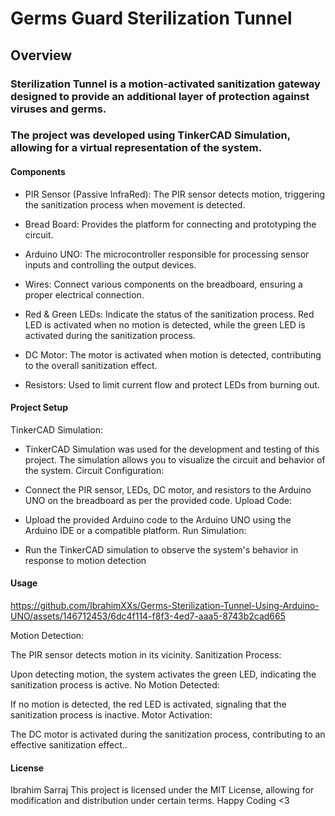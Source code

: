 # Germs Guard Sterilization Tunnel

## Overview
### Sterilization Tunnel is a motion-activated sanitization gateway designed to provide an additional layer of protection against viruses and germs.

### The project was developed using TinkerCAD Simulation, allowing for a virtual representation of the system.

#### Components

* PIR Sensor (Passive InfraRed): The PIR sensor detects motion, triggering the sanitization process when movement is detected.

* Bread Board: Provides the platform for connecting and prototyping the circuit.

* Arduino UNO: The microcontroller responsible for processing sensor inputs and controlling the output devices.

* Wires: Connect various components on the breadboard, ensuring a proper electrical connection.

* Red & Green LEDs: Indicate the status of the sanitization process. Red LED is activated when no motion is detected, while the green LED is activated during the sanitization process.

* DC Motor: The motor is activated when motion is detected, contributing to the overall sanitization effect.

* Resistors: Used to limit current flow and protect LEDs from burning out.

#### Project Setup

TinkerCAD Simulation:

* TinkerCAD Simulation was used for the development and testing of this project. The simulation allows you to visualize the circuit and behavior of the system.
Circuit Configuration:

* Connect the PIR sensor, LEDs, DC motor, and resistors to the Arduino UNO on the breadboard as per the provided code.
Upload Code:

* Upload the provided Arduino code to the Arduino UNO using the Arduino IDE or a compatible platform.
Run Simulation:

* Run the TinkerCAD simulation to observe the system's behavior in response to motion detection

#### Usage



https://github.com/IbrahimXXs/Germs-Sterilization-Tunnel-Using-Arduino-UNO/assets/146712453/6dc4f114-f8f3-4ed7-aaa5-8743b2cad665



Motion Detection:

The PIR sensor detects motion in its vicinity.
Sanitization Process:

Upon detecting motion, the system activates the green LED, indicating the sanitization process is active.
No Motion Detected:

If no motion is detected, the red LED is activated, signaling that the sanitization process is inactive.
Motor Activation:

The DC motor is activated during the sanitization process, contributing to an effective sanitization effect..

#### License

Ibrahim Sarraj
This project is licensed under the MIT License, allowing for modification and distribution under certain terms.
Happy Coding <3
